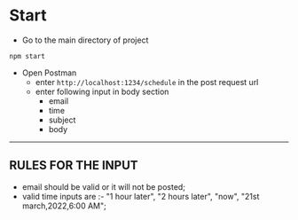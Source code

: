 # Start
- Go to the main directory of project

 ``` npm start ```

- Open Postman
  - enter     ``` http://localhost:1234/schedule ``` in the post request url
  - enter following input in body section
    - email   
    - time
    - subject
    - body 
---
## RULES FOR THE INPUT 
- email should be valid or it will not be posted;
- valid time inputs are :- "1 hour later", "2 hours later", "now", "21st march,2022,6:00 AM";
